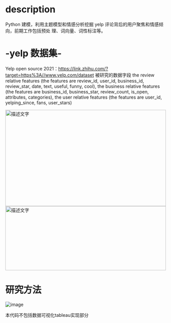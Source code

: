 # description
Python 建模，利用主题模型和情感分析挖掘 yelp 评论背后的用户聚焦和情感倾向，前期工作包括预处 理、词向量、词性标注等。
# -yelp 数据集-
Yelp open source 2021：https://link.zhihu.com/?target=https%3A//www.yelp.com/dataset
被研究的数据字段
the review relative features (the features are review_id, user_id, business_id, review_star, date, text, useful, funny, cool), the business relative features (the features are business_id, business_star, review_count, is_open, attributes, categories), 
the user relative features (the features are user_id, yelping_since, fans, user_stars)

<div>
  <img src="https://github.com/user-attachments/assets/8388b8e9-0901-4884-b14c-cf69f1274c51" width="500" height="300" alt="描述文字">
  <img src="https://github.com/user-attachments/assets/0a4390df-d519-476a-9e02-5b49f8c80c37" width="500" height="200" alt="描述文字">
</div>


# 研究方法
![image](https://github.com/user-attachments/assets/28d1a6c9-3844-4cbf-9549-f51dd5945a49)

本代码不包括数据可视化tableau实现部分
